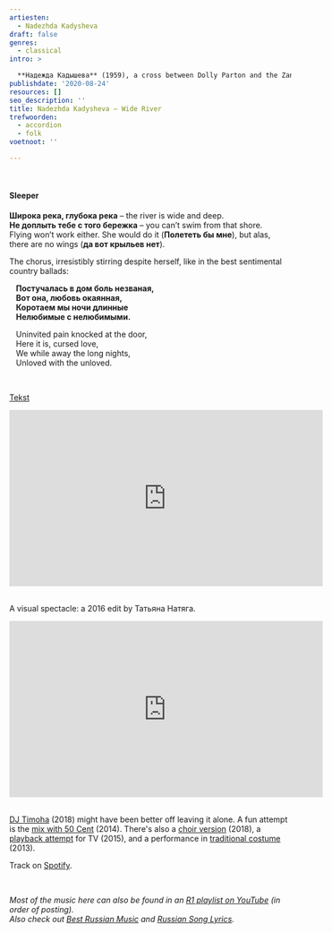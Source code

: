 ```yaml
---
artiesten:
  - Nadezhda Kadysheva
draft: false
genres:
  - classical
intro: >

  **Надежда Кадышева** (1959), a cross between Dolly Parton and the Zangeres zonder Naam. See that photo on Wikipedia, [English](https://en.wikipedia.org/wiki/Nadezhda_Kadysheva) or [Russian](https://ru.wikipedia.org/wiki/Кадышева,_Надежда_Никитична); more bio and portrait on [24 СМИ](https://24smi.org/celebrity/2359-nadezhda-kadysheva.html) and [Узнай всё](https://uznayvse.ru/znamenitosti/biografiya-nadezhda-kadysheva.html). She hails from [Tatarstan](https://nl.wikipedia.org/wiki/Tatarije) or [Tatarstan](https://en.wikipedia.org/wiki/Tatarstan), and was lucky enough to [pose for a picture with Putin](https://ru.wikipedia.org/wiki/Кадышева,_Надежда_Никитична#/media/Файл:Vladimir_Putin_7_March_2000-4.jpg). Here, she sings about nights, likely with someone else.
publishdate: '2020-08-24'
resources: []
seo_description: ''
title: Nadezhda Kadysheva – Wide River
trefwoorden:
  - accordion
  - folk
voetnoot: ''

---
```


<br/>

#### Sleeper

**Широка река, глубока река** – the river is wide and deep.<br/>
**Не доплыть тебе с того бережка** – you can’t swim from that shore.<br/>
Flying won’t work either. She would do it (**Полететь бы мне**), but alas, there are no wings (**да вот крыльев нет**).

The chorus, irresistibly stirring despite herself, like in the best sentimental country ballads:

&nbsp;&nbsp; **Постучалась в дом боль незваная,**<br/>
&nbsp;&nbsp; **Вот она, любовь окаянная,**<br/>
&nbsp;&nbsp; **Коротаем мы ночи длинные**<br/>
&nbsp;&nbsp; **Нелюбимые с нелюбимыми.**<br/>

&nbsp;&nbsp; Uninvited pain knocked at the door,<br/>
&nbsp;&nbsp; Here it is, cursed love,<br/>
&nbsp;&nbsp; We while away the long nights,<br/>
&nbsp;&nbsp; Unloved with the unloved.
 
<br/>

[Tekst](https://teksty-pesenok.ru/rus-nadezhda-kadysheva-i-anton-za/tekst-pesni-shiroka-reka/1862801/)

<iframe width="560" height="315" src="https://www.youtube.com/embed/nA2mRZcLuAI" frameborder="0" allow="accelerometer; autoplay; encrypted-media; gyroscope; picture-in-picture" allowfullscreen></iframe>

<br/>
<br/>

A visual spectacle: a 2016 edit by Татьяна Натяга.

<iframe width="560" height="315" src="https://www.youtube.com/embed/ctaeQ2BfaOc" frameborder="0" allow="accelerometer; autoplay; encrypted-media; gyroscope; picture-in-picture" allowfullscreen></iframe>

<br/>
<br/>

[DJ Timoha](https://youtu.be/DtzW6mcnaJ0) (2018) might have been better off leaving it alone. A fun attempt is the [mix with 50 Cent](https://youtu.be/6V-Z3uIN__8) (2014). There's also a [choir version](https://youtu.be/GN9f1yuCzHc) (2018), a [playback attempt](https://youtu.be/bxrVtSYvkP0) for TV (2015), and a performance in [traditional costume](https://youtu.be/mkAQtR7U_cM) (2013).

Track on [Spotify](https://open.spotify.com/album/67CcFqmdMqdq7niaU6TwJQ?highlight=spotify:track:3KrpCXD2d48sRG6aNCDZex).

<br/>

*Most of the music here can also be found in an [R1 playlist on YouTube](https://www.youtube.com/playlist?list=PLeE-zqOrSLhxfIpK2vuUJNCKSzyVBi0yM) (in order of posting).* <br/>
*Also check out [Best Russian Music](https://www.youtube.com/playlist?list=PLeE-zqOrSLhxTFYDvlwUu4hYby9DojwoD) and [Russian Song Lyrics](https://www.youtube.com/playlist?list=PLeE-zqOrSLhzkRCATzT8__oNifBChVHGK).*
